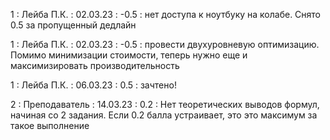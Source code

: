 1 : Лейба П.К. : 02.03.23 : -0.5 : нет доступа к ноутбуку на колабе. Снято 0.5 за пропущенный дедлайн 

1 : Лейба П.К. : 02.03.23 : -0.5 : провести двухуровневую оптимизацию. Помимо минимизации стоимости, теперь нужно еще и максимизировать производительность 

1 : Лейба П.К. : 06.03.23 : 0.5 : зачтено!

2 : Преподаватель : 14.03.23 : 0.2 : Нет теоретических выводов формул, начиная со 2 задания. Если 0.2 балла устраивает, это это максимум за такое выполнение
